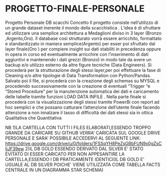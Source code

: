 # PROGETTO-FINALE-PERSONALE
Progetto Personale DB scacchi
Concetto
Il progetto consiste nell’utilizzo di un grande dataset inerente il mondo della scacchistica .
L’idea è di sfruttare ed utilizzare una semplice architettura a Medaglioni diviso in 3 layer (Bronzo ,Argento,Oro).
Il database così strutturato vorrà essere arricchito, formattato e standardizzato in maniera semplice(Argento) per esser poi sfruttato dal layer finale(Oro ) per compiere insight sui dati stabiliti in precedenza oppure in opera in corso ed eventualmente arricchire con l’inserimento di dati aggiuntivi e mantenendo i dati grezzi (Bronzo) in modo tale da avere un backup e/o utilizzo esterno da altre figure tecniche (Data Engineers).
Si procederà per la strutturazione degli stessi layer,per poi effettuare la fase di Cleaning e/o altre tipologie di Data Transformation con Python/Pandas.
Salvato poi il file, si procederà con la creazione degli schemas su MYSQL e procedendo successivamente con la creazione di eventuali “Trigger “e “Stored Procedure” per la manutenzione automatica dei dati e caricamento delle tabelle tramite funzioni LOAD DATA INFILE .
Nella parte finale  si procederà con la visualizzazione degli stessi tramite PowerBi con report ad hoc semplici e che possano catturare l’attenzione dell’utente finale facendo attenzione a non innalzare il tasso di difficoltà dei dati stessi sia in ottica Qualitativa che Quantitativa

NB 
1)LA CARTELLA CON TUTTI I FILES ELABORATI,ESSENDO TROPPO GRANDE DA CARICARE SU GITHUB VERRA' CARICATA SUL GOOGLE DRIVE PERSONALE E SARA' POSSIBILE ACCEDERVI AL SEGUENTE LINK: https://drive.google.com/drive/u/0/folders/1FSSqYH8PeZsGBbFUN9x0gZsCIjJF39ew
2)IL DB GOLD ESSENDO DERIVATO DAL SILVER E' STATO EVITATO DI ESSER CARICATO PER NON APPESANTIRE LA CARTELLA,ESSENDO I DB PRATICAMENTE IDENTICI(IL DB GOLD E' UGUALE AL DB SILVER POICHE' VIENE UTILIZZATA COME TABELLA FACTS CENTRALE IN UN DIAGRAMMA STAR SCHEMA)
